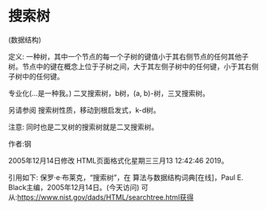 # 搜索树


(数据结构)



定义:
一种树，其中一个节点的每一个子树的键值小于其右侧节点的任何其他子树。节点中的键在概念上位于子树之间，大于其左侧子树中的任何键，小于其右侧子树中的任何键。



专业化(…是一种我。)
二叉搜索树，b树，(a, b)-树，三叉搜索树。



另请参阅
搜索树性质，移动到根启发式，k-d树。



注意:
同时也是二叉树的搜索树就是二叉搜索树。


作者:钢







2005年12月14日修改
HTML页面格式化星期三三月13 12:42:46 2019。



引用如下:
保罗·e·布莱克，“搜索树”，在
算法与数据结构词典[在线]，Paul E. Black主编，2005年12月14日。(今天访问)
可从:https://www.nist.gov/dads/HTML/searchtree.html获得